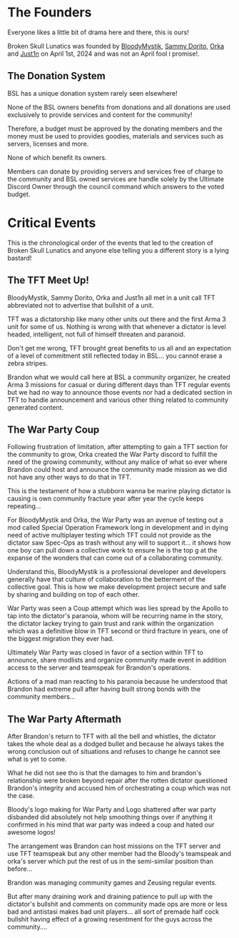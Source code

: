 # The Founders
Everyone likes a little bit of drama here and there, this is ours!

Broken Skull Lunatics was founded by [BloodyMystik](https://steamcommunity.com/profiles/76561197971902294/), [Sammy Dorito](https://steamcommunity.com/profiles/76561197971902294/), [Orka](https://steamcommunity.com/profiles/76561198268088665/) and [Just1n](https://steamcommunity.com/id/Just1n_L/) on April 1st, 2024 and was not an April fool i promise!.

## The Donation System
BSL has a unique donation system rarely seen elsewhere! 

None of the BSL owners benefits from donations and all donations are used exclusively to provide services and content for the community!

Therefore, a budget must be approved by the donating members and the money must be used to provides goodies, materials and services such as servers, licenses and more. 

None of which benefit its owners.

Members can donate by providing servers and services free of charge to the community and BSL owned services are handle solely by the Ultimate Discord Owner through the council command which answers to the voted budget.

# Critical Events
This is the chronological order of the events that led to the creation of Broken Skull Lunatics and anyone else telling you a different story is a lying bastard! 


## The TFT Meet Up!
BloodyMystik, Sammy Dorito, Orka and Just1n all met in a unit call TFT abbreviated not to advertise that bullshit of a unit.

TFT was a dictatorship like many other units out there and the first Arma 3 unit for some of us. Nothing is wrong with that whenever a dictator is level headed, intelligent, not full of himself threaten and paranoid.

Don't get me wrong, TFT brought great benefits to us all and an expectation of a level of commitment still reflected today in BSL... you cannot erase a zebra stripes.

Brandon what we would call here at BSL a community organizer, he created Arma 3 missions for casual or during different days than TFT regular events but we had no way to announce those events nor had a dedicated section in TFT to handle announcement and various other thing related to community generated content.

## The War Party Coup
Following frustration of limitation, after attempting to gain a TFT section for the community to grow, Orka created the War Party discord to fulfill the need of the growing community, without any malice of what so ever where Brandon could host and announce the community made mission as we did not have any other ways to do that in TFT.

This is the testament of how a stubborn wanna be marine playing dictator is causing is own community fracture year after year the cycle keeps repeating...

For BloodyMystik and Orka, the War Party was an avenue of testing out a mod called Special Operation Framework long in development and in dying need of active multiplayer testing which TFT could not provide as the dictator saw Spec-Ops as trash without any will to support it... it shows how one boy can pull down a collective work to ensure he is the top g at the expanse of the wonders that can come out of a collaborating community.

Understand this, BloodyMystik is a professional developer and developers generally have that culture of collaboration to the betterment of the collective goal. This is how we make development project secure and safe by sharing and building on top of each other.

War Party was seen a Coup attempt which was lies spread by the Apollo to tap into the dictator's paranoia, whom will be recurring name in the story, the dictator lackey trying to gain trust and rank within the organization which was a definitive blow in TFT second or third fracture in years, one of the biggest migration they ever had.

Ultimately War Party was closed in favor of a section within TFT to announce, share modlists and organize community made event in addition access to the server and teamspeak for Brandon's operations.

Actions of a mad man reacting to his paranoia because he understood that Brandon had extreme pull after having built strong bonds with the community members... 

## The War Party Aftermath

After Brandon's return to TFT with all the bell and whistles, the dictator takes the whole deal as a dodged bullet and because he always takes the wrong conclusion out of situations and refuses to change he cannot see what is yet to come. 

What he did not see tho is that the damages to him and brandon's relationship were broken beyond repair after the rotten dictator questioned Brandon's integrity and accused him of orchestrating a coup which was not the case.

Bloody's logo making for War Party and Logo shattered after war party disbanded did absolutely not help smoothing things over if anything it confirmed in his mind that war party was indeed a coup and hated our awesome logos!

The arrangement was Brandon can host missions on the TFT server and use TFT teamspeak but any other member had the Bloody's teamspeak  and orka's server which put the rest of us in the semi-similar position than before...

Brandon was managing community games and Zeusing regular events.

But after many draining work and draining patience to pull up with the dictator's bullshit and comments on community made ops are more or less bad and antistasi makes bad unit players... all sort of premade half cock bullshit having effect of a growing resentment for the guys across the community....

